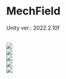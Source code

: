 # MechField

<p>Unity ver.: 2022.2.10f</p>


<br>
<img src="Screenshots/1.jpg">

<br>
<img src="Screenshots/2.jpg">

<br>
<img src="Screenshots/3.jpg">

<br>
<img src="Screenshots/4.jpg">

 
<br>
<img src="Screenshots/5.jpg">
